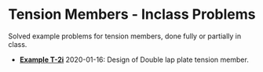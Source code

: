 # Tension Members - Inclass Problems

Solved example problems for tension members,
done fully or partially in class.

* **[Example T-2i](Class-Example-T-2i.pdf)**  2020-01-16: Design of Double lap plate tension member.

